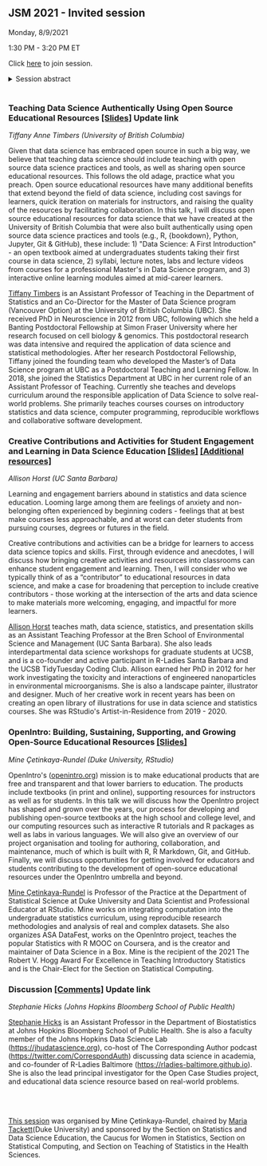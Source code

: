 ## JSM 2021 - Invited session

Monday, 8/9/2021

1:30 PM - 3:20 PM ET 

Click [here](https://jsm2021.pathable.co/meetings/virtual/S7Cp6WeAiSXEf8kWn) to join session.

<details>
<summary>Session abstract</summary>
Add abstract
</details>

<br>

### Teaching Data Science Authentically Using Open Source Educational Resources [[Slides]]() **Update link**
 
*Tiffany Anne Timbers (University of British Columbia)*

Given that data science has embraced open source in such a big way, we believe that teaching data science should include teaching with open source data science practices and tools, as well as sharing open source educational resources. This follows the old adage, practice what you preach. Open source educational resources have many additional benefits that extend beyond the field of data science, including cost savings for learners, quick iteration on materials for instructors, and raising the quality of the resources by facilitating collaboration. In this talk, I will discuss open source educational resources for data science that we have created at the University of British Columbia that were also built authentically using open source data science practices and tools (e.g., R, {bookdown}, Python, Jupyter, Git & GitHub), these include: 1) "Data Science: A First Introduction" - an open textbook aimed at undergraduates students taking their first course in data science, 2) syllabi, lecture notes, labs and lecture videos from courses for a professional Master's in Data Science program, and 3) interactive online learning modules aimed at mid-career learners.

[Tiffany Timbers](https://www.tiffanytimbers.com/) is an Assistant Professor of Teaching in the Department of Statistics and an Co-Director for the Master of Data Science program (Vancouver Option) at the University of British Columbia (UBC). She received PhD in Neuroscience in 2012 from UBC, following which she held a Banting Postdoctoral Fellowship at Simon Fraser University where her research focused on cell biology & genomics. This postdoctoral research was data intensive and required the application of data science and statistical methodologies. After her research Postdoctoral Fellowship, Tiffany joined the founding team who developed the Master’s of Data Science program at UBC as a Postdoctoral Teaching and Learning Fellow. In 2018, she joined the Statistics Department at UBC in her current role of an Assistant Professor of Teaching. Currently she teaches and develops curriculum around the responsible application of Data Science to solve real-world problems. She primarily teaches courses courses on introductory statistics and data science, computer programming, reproducible workflows and collaborative software development.

### Creative Contributions and Activities for Student Engagement and Learning in Data Science Education [[Slides]](https://docs.google.com/presentation/d/e/2PACX-1vTWPAhtr7XZo0w2-QuyXpRcBTAS9VDJDseS-7j0LVidVvbL5hQ5lBjWrKUm7_ZIpr-bLo4sP_Im03P0/pub?start=false&loop=false&delayms=3000) [[Additional resources]](02-horst)

*Allison Horst (UC Santa Barbara)*

Learning and engagement barriers abound in statistics and data science education. Looming large among them are feelings of anxiety and non-belonging often experienced by beginning coders - feelings that at best make courses less approachable, and at worst can deter students from pursuing courses, degrees or futures in the field.

Creative contributions and activities can be a bridge for learners to access data science topics and skills. First, through evidence and anecdotes, I will discuss how bringing creative activities and resources into classrooms can enhance student engagement and learning. Then, I will consider who we typically think of as a “contributor” to educational resources in data science, and make a case for broadening that perception to include creative contributors - those working at the intersection of the arts and data science to make materials more welcoming, engaging, and impactful for more learners.

[Allison Horst](https://www.allisonhorst.com/) teaches math, data science, statistics, and presentation skills as an Assistant Teaching Professor at the Bren School of Environmental Science and Management (UC Santa Barbara). She also leads interdepartmental data science workshops for graduate students at UCSB, and is a co-founder and active participant in R-Ladies Santa Barbara and the UCSB TidyTuesday Coding Club. Allison earned her PhD in 2012 for her work investigating the toxicity and interactions of engineered nanoparticles in environmental microorganisms. She is also a landscape painter, illustrator and designer. Much of her creative work in recent years has been on creating an open library of illustrations for use in data science and statistics courses. She was RStudio's Artist-in-Residence from 2019 - 2020.

### OpenIntro: Building, Sustaining, Supporting, and Growing Open-Source Educational Resources [[Slides]](https://bit.ly/openintro-jsm2021) 

*Mine Çetinkaya-Rundel (Duke University, RStudio)*

OpenIntro's ([openintro.org](https://openintro.org/)) mission is to make educational products that are free and transparent and that lower barriers to education. The products include textbooks (in print and online), supporting resources for instructors as well as for students. In this talk we will discuss how the OpenIntro project has shaped and grown over the years, our process for developing and publishing open-source textbooks at the high school and college level, and our computing resources such as interactive R tutorials and R packages as well as labs in various languages. We will also give an overview of our project organisation and tooling for authoring, collaboration, and maintenance, much of which is built with R, R Markdown, Git, and GitHub. Finally, we will discuss opportunities for getting involved for educators and students contributing to the development of open-source educational resources under the OpenIntro umbrella and beyond.

[Mine Çetinkaya-Rundel](https://www2.stat.duke.edu/~mc301/) is Professor of the Practice at the Department of Statistical Science at Duke University and Data Scientist and Professional Educator at RStudio. Mine works on integrating computation into the undergraduate statistics curriculum, using reproducible research methodologies and analysis of real and complex datasets. She also organizes ASA DataFest, works on the OpenIntro project, teaches the popular Statistics with R MOOC on Coursera, and is the creator and maintainer of Data Science in a Box. Mine is the recipient of the 2021 The Robert V. Hogg Award For Excellence in Teaching Introductory Statistics and is the Chair-Elect for the Section on Statistical Computing.

### Discussion [[Comments]]() **Update link** 

*Stephanie Hicks (Johns Hopkins Bloomberg School of Public Health)*

[Stephanie Hicks](https://www.stephaniehicks.com/) is an Assistant Professor in the Department of Biostatistics at Johns Hopkins Bloomberg School of Public Health. She is also a faculty member of the Johns Hopkins Data Science Lab (https://jhudatascience.org), co-host of The Corresponding Author podcast (https://twitter.com/CorrespondAuth) discussing data science in academia, and co-founder of R-Ladies Baltimore (https://rladies-baltimore.github.io). She is also the lead principal investigator for the Open Case Studies project, and educational data science resource based on real-world problems. 


<br><br>

[This session](https://ww2.amstat.org/meetings/jsm/2021/onlineprogram/MainSearchResults.cfm) was organised by Mine Çetinkaya-Rundel, chaired by [Maria Tackett](https://www.mariatackett.net)(Duke University) and sponsored by the Section on Statistics and Data Science Education, the Caucus for Women in Statistics, Section on Statistical Computing, and Section on Teaching of Statistics in the Health Sciences. 

